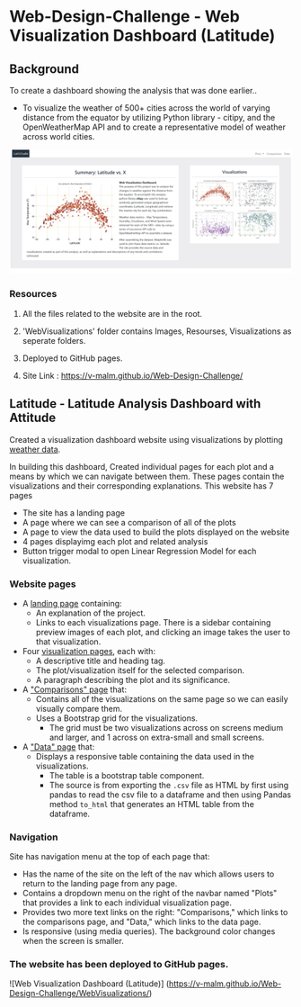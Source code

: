 
# Web-Design-Challenge - Web Visualization Dashboard (Latitude)

## Background

To create a dashboard showing the analysis that was done earlier..
 * To visualize the weather of 500+ cities across the world of varying distance from the equator by utilizing Python library - citipy, and the OpenWeatherMap API and to create a representative model of weather across world cities.

![WebVisualizations/Images/index.jpg](WebVisualizations/Images/index.jpg)

### Resources

1. All the files related to the website are in the root. 

2. 'WebVisualizations' folder contains Images, Resourses, Visualizations as seperate folders.

3. Deployed to GitHub pages.  

4. Site Link : https://v-malm.github.io/Web-Design-Challenge/

## Latitude - Latitude Analysis Dashboard with Attitude

Created a visualization dashboard website using visualizations by plotting [weather data](WebVisualizations/Resources/cities.csv).

In building this dashboard, Created individual pages for each plot and a means by which we can navigate between them. These pages contain the visualizations and their corresponding explanations. This website has 7 pages 
 * The site has a landing page
 * A page where we can see a comparison of all of the plots 
 * A page to view the data used to build the plots displayed on the website
 * 4 pages displayimg each plot and related analysis
  * Button trigger modal to open Linear Regression Model for each visualization.


### Website pages

* A [landing page](https://v-malm.github.io/Web-Design-Challenge/) containing:
  * An explanation of the project.
  * Links to each visualizations page. There is a sidebar containing preview images of each plot, and clicking an image takes the user to that visualization.
* Four [visualization pages](https://v-malm.github.io/Web-Design-Challenge/max_temp.html), each with:
  * A descriptive title and heading tag.
  * The plot/visualization itself for the selected comparison.
  * A paragraph describing the plot and its significance.
* A ["Comparisons" page](https://v-malm.github.io/Web-Design-Challenge/comparisions.html) that:
  * Contains all of the visualizations on the same page so we can easily visually compare them.
  * Uses a Bootstrap grid for the visualizations.
    * The grid must be two visualizations across on screens medium and larger, and 1 across on extra-small and small screens.
* A ["Data" page](https://v-malm.github.io/Web-Design-Challenge/date.html) that:
  * Displays a responsive table containing the data used in the visualizations.
    * The table is a bootstrap table component.
    * The source is from exporting the `.csv` file as HTML by first using pandas to read the csv file to a dataframe and then using Pandas method `to_html` that generates an HTML table from the dataframe.


### Navigation

Site has navigation menu at the top of each page that:

* Has the name of the site on the left of the nav which allows users to return to the landing page from any page.
* Contains a dropdown menu on the right of the navbar named "Plots" that provides a link to each individual visualization page.
* Provides two more text links on the right: "Comparisons," which links to the comparisons page, and "Data," which links to the data page.
* Is responsive (using media queries). The background color changes when the screen is smaller.


### The website has been deployed to GitHub pages.
![Web Visualization Dashboard (Latitude)] (https://v-malm.github.io/Web-Design-Challenge/WebVisualizations/) 